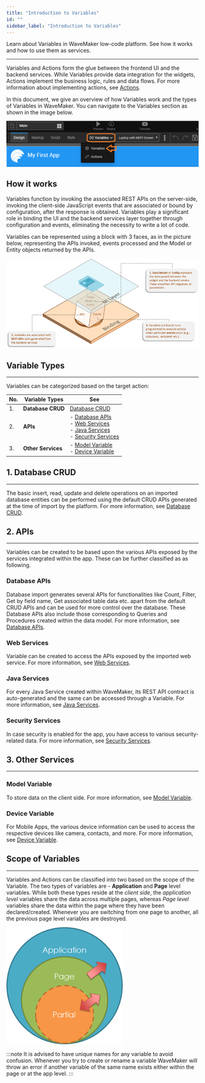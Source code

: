 ```yaml
---
title: "Introduction to Variables"
id: ""
sidebar_label: "Introduction to Variables"
---
```

Learn about Variables in WaveMaker low-code platform. See how it works and how to use them as services.

---

Variables and Actions form the glue between the frontend UI and the backend services. While Variables provide data integration for the widgets, Actions implement the business logic, rules and data flows. For more information about implementing actions, see [Actions](/learn/app-development/variables/actions).

In this document, we give an overview of how Variables work and the types of Variables in WaveMaker. You can navigate to the Variables section as shown in the image below.

![Variables introduction in WaveMaker](../../assets/variables_introduction.png)  

## How it works

Variables function by invoking the associated REST APIs on the server-side, invoking the client-side JavaScript events that are associated or bound by configuration, after the response is obtained. Variables play a significant role in binding the UI and the backend services layer together through configuration and events, eliminating the necessity to write a lot of code.

Variables can be represented using a block with 3 faces, as in the picture below, representing the APIs invoked, events processed and the Model or Entity objects returned by the APIs.

[![variable representation](/learn/assets/var_representation.png)](/learn/assets/var_representation.png)

## Variable Types
---
Variables can be categorized based on the target action:

|No.|Variable Types|See|
|---|---|---|
|1.|**Database CRUD** | [Database CRUD](/learn/app-development/variables/database-crud/) |
|2.|**APIs** |- [Database APIs](/learn/app-development/variables/database-apis/)<br> - [Web Services](/learn/app-development/variables/web-service/)<br> - [Java Services](/learn/app-development/variables/java-services/) <br> - [Security Services](/learn/app-development/variables/security-service/)|
|3.|**Other Services**|- [Model Variable](/learn/app-development/variables/model-variable/) <br> - [Device Variable](/learn/hybrid-mobile/device-variables/)|


## 1. Database CRUD
---
The basic insert, read, update and delete operations on an imported database entities can be performed using the default CRUD APIs generated at the time of import by the platform. For more information, see [Database CRUD](/learn/app-development/variables/database-crud/).



## 2. APIs
---
Variables can be created to be based upon the various APIs exposed by the services integrated within the app. These can be further classified as as following. 

### Database APIs
Database import generates several APIs for functionalities like Count, Filter, Get by field name, Get associated table data etc. apart from the default CRUD APIs and can be used for more control over the database. These Database APIs also include those corresponding to Queries and Procedures created within the data model. For more information, see [Database APIs](/learn/app-development/variables/database-apis/).

### Web Services
Variable can be created to access the APIs exposed by the imported web service. For more information, see [Web Services](/learn/app-development/variables/web-service/).

### Java Services
For every Java Service created within WaveMaker, its REST API contract is auto-generated and the same can be accessed through a Variable. For more information, see [Java Services](/learn/app-development/variables/java-services/). 

### Security Services
In case security is enabled for the app, you have access to various security-related data. For more information, see [Security Services](/learn/app-development/variables/security-service/).

## 3. Other Services
---

### Model Variable
To store data on the client side. For more information, see [Model Variable](/learn/app-development/variables/model-variable/).

### Device Variable
For Mobile Apps, the various device information can be used to access the respective devices like camera, contacts, and more. For more information, see [Device Variable](/learn/hybrid-mobile/device-variables/).

## Scope of Variables
---

Variables and Actions can be classified into two based on the scope of the Variable. The two types of variables are - **Application** and **Page** level variables. While both these types reside at the _client side_, the _application level_ variables share the data across multiple pages, whereas _Page level_ variables share the data within the page where they have been declared/created. Whenever you are switching from one page to another, all the previous page level variables are destroyed.  

[![var_scope](/learn/assets/var_scope.png)](/learn/assets/var_scope.png) 

:::note
It is advised to have unique names for any variable to avoid confusion. Whenever you try to create or rename a variable WaveMaker will throw an error if another variable of the same name exists either within the page or at the app level.
:::

